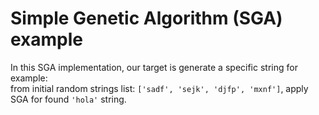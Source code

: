 # Simple Genetic Algorithm (SGA) example

In this SGA implementation, our target is generate a specific string for example:<br/>
from initial random strings list: `['sadf', 'sejk', 'djfp', 'mxnf']`, apply SGA for found `'hola'` string.